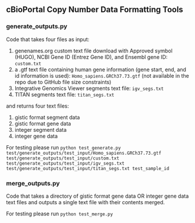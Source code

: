 ## cBioPortal Copy Number Data Formatting Tools

### generate_outputs.py

Code that takes four files as input:

1. genenames.org custom text file download with Approved symbol (HUGO), NCBI Gene ID (Entrez Gene ID), and Ensembl gene ID: `custom.txt`
2. a .gtf text file containing human gene information (gene start, end, and id information is used): `Homo_sapiens.GRCh37.73.gtf` (not available in the repo due to GitHub file size constraints)
3. Integrative Genomics Viewer segments text file: `igv_segs.txt`
4. TITAN segments text file: `titan_segs.txt`

and returns four text files:

1. gistic format segment data
2. gistic format gene data
3. integer segment data
4. integer gene data

For testing please run `python test_generate.py test/generate_outputs/test_input/Homo_sapiens.GRCh37.73.gtf test/generate_outputs/test_input/custom.txt test/generate_outputs/test_input/igv_segs.txt test/generate_outputs/test_input/titan_segs.txt test_sample_id`

### merge_outputs.py

Code that takes a directory of gistic format gene data OR integer gene data text files and outputs a single text file with their contents merged.

For testing please run `python test_merge.py`
